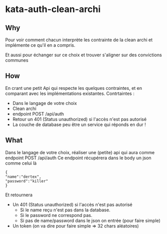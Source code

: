 # kata-auth-clean-archi

## Why
Pour voir comment chacun interprète les contrainte de la clean archi et implémente ce qu'il en a compris.

Et aussi pour échanger sur ce choix et trouver s'aligner sur des convictions communes

## How
En crant une petit Api qui respecte les quelques contraintes, et en comparant avec les implémentations existantes.
Contrtaintes :
 - Dans le langage de votre choix
 - Clean archi
 - endpoint POST /api/auth
 - Retour un 401 (Status unauthorized) si l'accès n'est pas autorisé
 - La couche de database peu être un service qui réponds en dur ! 

## What
Dans le langage de votre choix, réaliser une (petite) api qui aura comme endpoint POST /api/auth
Ce endpoint récupérera dans le body un json comme celui là
```
{
"name":"dertex",
"password":"killer"
}
```
Et retournera
 - Un 401 (Status unauthorized) si l'accès n'est pas autorisé
   - Si le name reçu n'est pas dans la database.
   - Si le password ne correspond pas.
   - Si pas de name/password dans le json on entrée (pour faire simple)
 - Un token (on va dire pour faire simple => 32 chars aléatoires)
